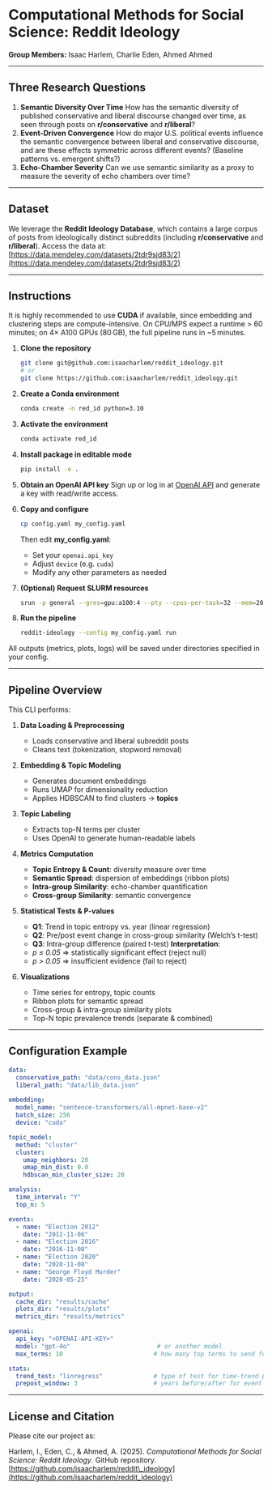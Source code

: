 # Computational Methods for Social Science: Reddit Ideology

**Group Members:** Isaac Harlem, Charlie Eden, Ahmed Ahmed

---

## Three Research Questions

1. **Semantic Diversity Over Time**
   How has the semantic diversity of published conservative and liberal discourse changed over time, as seen through posts on **r/conservative** and **r/liberal**?
2. **Event-Driven Convergence**
   How do major U.S. political events influence the semantic convergence between liberal and conservative discourse, and are these effects symmetric across different events? (Baseline patterns vs. emergent shifts?)
3. **Echo-Chamber Severity**
   Can we use semantic similarity as a proxy to measure the severity of echo chambers over time?

---

## Dataset

We leverage the **Reddit Ideology Database**, which contains a large corpus of posts from ideologically distinct subreddits (including **r/conservative** and **r/liberal**).
Access the data at: [https://data.mendeley.com/datasets/2tdr9sjd83/2](https://data.mendeley.com/datasets/2tdr9sjd83/2)

---

## Instructions

It is highly recommended to use **CUDA** if available, since embedding and clustering steps are compute-intensive.
On CPU/MPS expect a runtime > 60 minutes; on 4× A100 GPUs (80 GB), the full pipeline runs in \~5 minutes.

1. **Clone the repository**

   ```bash
   git clone git@github.com:isaacharlem/reddit_ideology.git
   # or
   git clone https://github.com:isaacharlem/reddit_ideology.git
   ```
2. **Create a Conda environment**

   ```bash
   conda create -n red_id python=3.10
   ```
3. **Activate the environment**

   ```bash
   conda activate red_id
   ```
4. **Install package in editable mode**

   ```bash
   pip install -e .
   ```
5. **Obtain an OpenAI API key**
   Sign up or log in at [OpenAI API](https://openai.com/index/openai-api/) and generate a key with read/write access.
6. **Copy and configure**

   ```bash
   cp config.yaml my_config.yaml
   ```

   Then edit **my\_config.yaml**:

   * Set your `openai.api_key`
   * Adjust `device` (e.g. `cuda`)
   * Modify any other parameters as needed
7. **(Optional) Request SLURM resources**

   ```bash
   srun -p general --gres=gpu:a100:4 --pty --cpus-per-task=32 --mem=200G -t 4:00:00 /bin/bash
   ```
8. **Run the pipeline**

   ```bash
   reddit-ideology --config my_config.yaml run
   ```

All outputs (metrics, plots, logs) will be saved under directories specified in your config.

---

## Pipeline Overview

This CLI performs:

1. **Data Loading & Preprocessing**

   * Loads conservative and liberal subreddit posts
   * Cleans text (tokenization, stopword removal)
2. **Embedding & Topic Modeling**

   * Generates document embeddings
   * Runs UMAP for dimensionality reduction
   * Applies HDBSCAN to find clusters → **topics**
3. **Topic Labeling**

   * Extracts top-N terms per cluster
   * Uses OpenAI to generate human-readable labels
4. **Metrics Computation**

   * **Topic Entropy & Count**: diversity measure over time
   * **Semantic Spread**: dispersion of embeddings (ribbon plots)
   * **Intra-group Similarity**: echo-chamber quantification
   * **Cross-group Similarity**: semantic convergence
5. **Statistical Tests & P-values**

   * **Q1**: Trend in topic entropy vs. year (linear regression)
   * **Q2**: Pre/post event change in cross-group similarity (Welch’s t-test)
   * **Q3**: Intra-group difference (paired t-test)
     **Interpretation**:
   * *p ≤ 0.05* ⇒ statistically significant effect (reject null)
   * *p > 0.05* ⇒ insufficient evidence (fail to reject)
6. **Visualizations**

   * Time series for entropy, topic counts
   * Ribbon plots for semantic spread
   * Cross-group & intra-group similarity plots
   * Top-N topic prevalence trends (separate & combined)

---

## Configuration Example

```yaml
data:
  conservative_path: "data/cons_data.json"
  liberal_path: "data/lib_data.json"
  
embedding:
  model_name: "sentence-transformers/all-mpnet-base-v2"
  batch_size: 256
  device: "cuda"

topic_model:
  method: "cluster"
  cluster:
    umap_neighbors: 20
    umap_min_dist: 0.0
    hdbscan_min_cluster_size: 20

analysis:
  time_interval: "Y"
  top_n: 5

events:
  - name: "Election 2012"
    date: "2012-11-06"
  - name: "Election 2016"
    date: "2016-11-08"
  - name: "Election 2020"
    date: "2020-11-08"
  - name: "George Floyd Murder"
    date: "2020-05-25"

output:
  cache_dir: "results/cache"
  plots_dir: "results/plots"
  metrics_dir: "results/metrics"

openai:
  api_key: "<OPENAI-API-KEY>"
  model: "gpt-4o"                        # or another model
  max_terms: 10                         # how many top terms to send for naming

stats:
  trend_test: "linregress"              # type of test for time‐trend p-values
  prepost_window: 3                     # years before/after for event tests
```

---

## License and Citation

Please cite our project as:

Harlem, I., Eden, C., & Ahmed, A. (2025). *Computational Methods for Social Science: Reddit Ideology*. GitHub repository. [https://github.com/isaacharlem/reddit\_ideology](https://github.com/isaacharlem/reddit_ideology)
